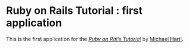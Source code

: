 # Ruby on Rails Tutorial : first application

This is the first application for the [*Ruby on Rails Tutorial*](http://railstutorial.org) by [Michael Hartl](http://michaelhartl.com).